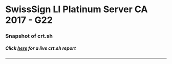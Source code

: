 # SwissSign LI Platinum Server CA 2017 - G22
### Snapshot of crt.sh
##### Click [here](https://crt.sh/?q=A2F021CFE19A1C56986F0DFA6398F1A0FCC1B6504E47E0AD7FCBE5330E04AA2F) for a live crt.sh report

---
